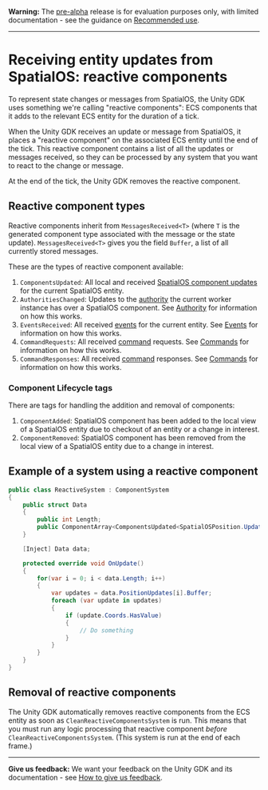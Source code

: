 **Warning:** The [pre-alpha](https://docs.improbable.io/reference/latest/shared/release-policy#maturity-stages) release is for evaluation purposes only, with limited documentation - see the guidance on [Recommended use](https://github.com/spatialos/UnityGDK#recommended-use).


-----

# Receiving entity updates from SpatialOS: reactive components
To represent state changes or messages from SpatialOS, the Unity GDK uses something we're calling "reactive components": ECS components that it adds to the relevant ECS entity for the duration of a tick.

When the Unity GDK receives an update or message from SpatialOS, it places a "reactive component" on the associated ECS entity until the end of the tick. This reactive component contains a list of all the updates or messages received, so they can be processed by any system that you want to react to the change or message.

At the end of the tick, the Unity GDK removes the reactive component. 

## Reactive component types
Reactive components inherit from `MessagesReceived<T>` (where `T` is the generated component type associated with the message or the state update). `MessagesReceived<T>` gives you the field `Buffer`, a list of all currently stored messages.

These are the types of reactive component available:

1. `ComponentsUpdated`:  All local and received [SpatialOS component updates](https://docs.improbable.io/reference/13.0/shared/design/operations#component-related-operations) for the current SpatialOS entity.
2. `AuthoritiesChanged`: Updates to the [authority](https://docs.improbable.io/reference/13.0/shared/design/understanding-access#understanding-read-and-write-access-authority) the current worker instance has over a SpatialOS component. See [Authority]({{urlRoot}}/content/authority.md) for information on how this works.
3. `EventsReceived`: All received [events](https://docs.improbable.io/reference/13.0/shared/design/object-interaction#events) for the current entity. See [Events]({{urlRoot}}/content/events.md) for information on how this works.
4. `CommandRequests`: All received [command](https://docs.improbable.io/reference/13.0/shared/design/commands) requests. See [Commands]({{urlRoot}}/content/commands.md) for information on how this works.
5. `CommandResponses`: All received [command](https://docs.improbable.io/reference/13.0/shared/design/commands) responses. See [Commands]({{urlRoot}}/content/commands.md) for information on how this works.

### Component Lifecycle tags
There are tags for handling the addition and removal of components:

1. `ComponentAdded`: SpatialOS component has been added to the local view of a SpatialOS entity due to checkout of an entity or a change in interest.
2. `ComponentRemoved`: SpatialOS component has been removed from the local view of a SpatialOS entity due to a change in interest.

## Example of a system using a reactive component

```csharp
public class ReactiveSystem : ComponentSystem
{
    public struct Data
    {
        public int Length;
        public ComponentArray<ComponentsUpdated<SpatialOSPosition.Update>> PositionUpdates;
    }

    [Inject] Data data;

    protected override void OnUpdate()
    {
        for(var i = 0; i < data.Length; i++)
        {
            var updates = data.PositionUpdates[i].Buffer;
            foreach (var update in updates)
            {
                if (update.Coords.HasValue)
                {
                    // Do something
                }
            }            
        }
    }
}
```

## Removal of reactive components
The Unity GDK automatically removes reactive components from the ECS entity as soon as `CleanReactiveComponentsSystem` is run. This means that you must run any logic processing that reactive component _before_ `CleanReactiveComponentsSystem`. (This system is run at the end of each frame.)

----
**Give us feedback:** We want your feedback on the Unity GDK and its documentation  - see [How to give us feedback](https://github.com/spatialos/UnityGDK#give-us-feedback).